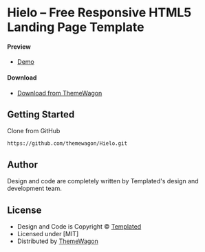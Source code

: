 # Hielo – Free Responsive HTML5 Landing Page Template

#### Preview

 - [Demo](https://themewagon.github.io/Hielo/)

#### Download
 - [Download from ThemeWagon](https://themewagon.com/themes/hielo/)
 
 
## Getting Started

Clone from GitHub 
```
https://github.com/themewagon/Hielo.git
```

## Author

Design and code are completely written by Templated's design and development team.  


## License

 - Design and Code is Copyright &copy; [Templated](https://templated.live/)
 - Licensed under [MIT]
 - Distributed by [ThemeWagon](https://themewagon.com)

